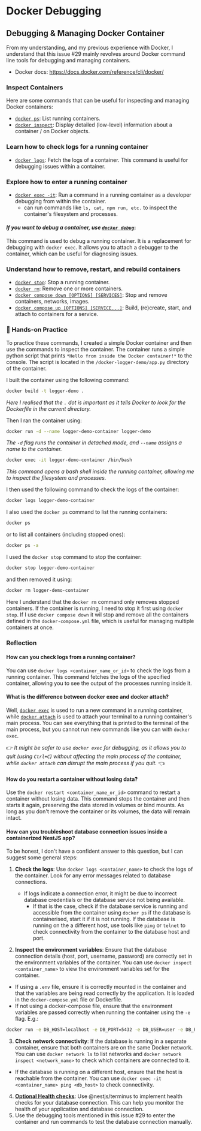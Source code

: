 # Docker Debugging
## Debugging & Managing Docker Container
From my understanding, and my previous experience with Docker, I understand that this issue #29 mainly revolves around Docker command line tools for debugging and managing containers. 
- Docker docs: https://docs.docker.com/reference/cli/docker/
### Inspect Containers
Here are some commands that can be useful for inspecting and managing Docker containers:
- [`docker ps`](https://docs.docker.com/reference/cli/docker/container/ls/): List running containers. 
- [`docker inspect`](https://docs.docker.com/reference/cli/docker/inspect/): Display detailed (low-level) information about a container / on Docker objects.

### Learn how to check logs for a running container
- [`docker logs`](https://docs.docker.com/reference/cli/docker/logs/): Fetch the logs of a container. This command is useful for debugging issues within a container.

### Explore how to enter a running container
- [`docker exec -it`](https://docs.docker.com/reference/cli/docker/exec/): Run a command in a running container as a developer debugging from within the container.
    - can run commands like `ls, cat, npm run, etc.` to inspect the container's filesystem and processes.

#### *If you want to debug a container, use [`docker debug`](https://docs.docker.com/reference/cli/docker/debug/)*:
This command is used to debug a running container. It is a replacement for debugging with `docker exec`. It allows you to attach a debugger to the container, which can be useful for diagnosing issues.

### Understand how to remove, restart, and rebuild containers
- [`docker stop`](https://docs.docker.com/reference/cli/docker/container/stop/): Stop a running container.
- [`docker rm`](https://docs.docker.com/reference/cli/docker/container/rm/): Remove one or more containers.
- [`docker compose down [OPTIONS] [SERVICES]`](https://docs.docker.com/reference/cli/docker/compose/down/): Stop and remove containers, networks, images.
- [`docker compose up [OPTIONS] [SERVICE...]`](https://docs.docker.com/reference/cli/docker/compose/up/): Build, (re)create, start, and attach to containers for a service.

### 🤙 Hands-on Practice
To practice these commands, I created a simple Docker container and then use the commands to inspect the container. The container runs a simple python script that prints `*Hello from inside the Docker container!*` to the console. The script is located in the `/docker-logger-demo/app.py` directory of the container.

I built the container using the following command:
```bash
docker build -t logger-demo .
```
*Here I realised that the `.` dot is important as it tells Docker to look for the Dockerfile in the current directory.*

Then I ran the container using:
```bash
docker run -d --name logger-demo-container logger-demo
```
*The `-d` flag runs the container in *detached mode*, and `--name` assigns a name to the container.*

```bash
docker exec -it logger-demo-container /bin/bash
```
*This command opens a bash shell inside the running container, allowing me to inspect the filesystem and processes.*

I then used the following command to check the logs of the container:
```bash
docker logs logger-demo-container
```

I also used the `docker ps` command to list the running containers:
```bash
docker ps
```
or to list all containers (including stopped ones):
```bash
docker ps -a
```

I used the `docker stop` command to stop the container:
```bash
docker stop logger-demo-container
``` 
and then removed it using:
```bash
docker rm logger-demo-container
```
Here I understand that the `docker rm` command only removes stopped containers. If the container is running, I need to stop it first using `docker stop`. If I use `docker compose down` it wil stop and remove all the containers defined in the `docker-compose.yml` file, which is useful for managing multiple containers at once.

### Reflection
#### How can you check logs from a running container?
You can use `docker logs <container_name_or_id>` to check the logs from a running container. This command fetches the logs of the specified container, allowing you to see the output of the processes running inside it.

#### What is the difference between docker exec and docker attach?
Well, [`docker exec`](https://docs.docker.com/reference/cli/docker/compose/exec/) is used to run a new command in a running container, while [`docker attach`](https://docs.docker.com/reference/cli/docker/container/attach/) is used to attach your terminal to a running container's main process. You can see everything that is printed to the terminal of the main process, but you cannot run new commands like you can with `docker exec`.

👉 *It might be safer to use `docker exec` for debugging, as it allows you to quit (using `Ctrl+C`) without affecting the main process of the container, while `docker attach` can disrupt the main process if you quit.* 👈

#### How do you restart a container without losing data?
Use the `docker restart <container_name_or_id>` command to restart a container without losing data. This command stops the container and then starts it again, preserving the data stored in volumes or bind mounts. As long as you don't remove the container or its volumes, the data will remain intact.

#### How can you troubleshoot database connection issues inside a containerized NestJS app?
To be honest, I don't have a confident answer to this question, but I can suggest some general steps:
1. **Check the logs**: Use `docker logs <container_name>` to check the  logs of the container. Look for any error messages related to database connections.
    - If logs indicate a connection error, it might be due to incorrect database credentials or the database service not being available. 
        - If that is the case, check if the database service is running and accessible from the container using `docker ps` if the database is containerised, start it if it is not running. If the database is running on the a different host, use tools like `ping` or `telnet` to check connectivity from the container to the database host and port.

2. **Inspect the environment variables**: Ensure that the database connection details (host, port, username, password) are correctly set in the environment variables of the container. You can use `docker inspect <container_name>` to view the environment variables set for the container.
- If using a `.env` file, ensure it is correctly mounted in the container and that the variables are being read correctly by the application. It is loaded in the `docker-compose.yml` file or Dockerfile.
- If not using a docker-compose file, ensure that the environment variables are passed correctly when running the container using the `-e` flag. E.g.:
```bash
docker run -e DB_HOST=localhost -e DB_PORT=5432 -e DB_USER=user -e DB_PASSWORD=password -d my-nestjs-app
```
3. **Check network connectivity**: If the database is running in a separate container, ensure that both containers are on the same Docker network. You can use `docker network ls` to list networks and `docker network inspect <network_name>` to check which containers are connected to it.
- If the database is running on a different host, ensure that the host is reachable from the container. You can use `docker exec -it <container_name> ping <db_host>` to check connectivity.
4. [**Optional Health checks**](https://docs.nestjs.com/deployment#health-checks): Use @nestjs/terminus to implement health checks for your database connection. This can help you monitor the health of your application and database connection.
5. Use the debugging tools mentioned in this issue #29 to enter the container and run commands to test the database connection manually.